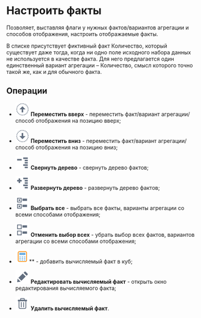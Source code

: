 # Настроить факты

Позволяет, выставляя флаги у нужных фактов/вариантов агрегации и способов отображения, настроить отображаемые факты.

В списке присутствует фиктивный факт Количество, который существует даже тогда, когда ни одно поле исходного набора данных не используется в качестве факта. Для него предлагается один единственный вариант агрегации – Количество, смысл которого точно такой же, как и для обычного факта.

## Операции

* ![](../../media/app/visualization/cube/toolbar_18_161.svg) **Переместить вверх** - переместить факт/вариант агрегации/способ отображения на позицию вверх;

* ![](../../media/app/visualization/cube/toolbar_18_160.svg) **Переместить вниз** - переместить факт/вариант агрегации/способ отображения на позицию вниз;

* ![](../../media/app/visualization/cube/toolbar_18_22.svg) **Свернуть дерево** - свернуть дерево фактов;

* ![](../../media/app/visualization/cube/toolbar_18_23.svg) **Развернуть дерево** - развернуть дерево фактов;

* ![](../../media/app/visualization/cube/toolbar_18_158.svg) **Выбрать все** - выбрать все факты, варианты агрегации со всеми способами отображения;

* ![](../../media/app/visualization/cube/toolbar_18_157.svg) **Отменить выбор всех** - убрать выбор всех фактов, вариантов агрегации со всеми способами отображения;

* ![](../../media/app/icons/component_18/component_default-20.svg)** - добавить вычисляемый факт в куб;

* ![](../../media/app/visualization/cube/toolbar_18_28.svg) **Редактировать вычисляемый факт** - открыть окно редактирования вычисляемого факта;

* ![](../../media/app/icons/toolbar_18/toolbar_18_8.svg) **Удалить вычисляемый факт**.
